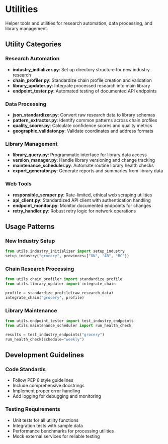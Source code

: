 # Utilities

Helper tools and utilities for research automation, data processing, and library management.

## Utility Categories

### Research Automation
- **industry_initializer.py**: Set up directory structure for new industry research
- **chain_profiler.py**: Standardize chain profile creation and validation
- **library_updater.py**: Integrate processed research into main library
- **endpoint_tester.py**: Automated testing of documented API endpoints

### Data Processing
- **json_standardizer.py**: Convert raw research data to library schemas
- **pattern_extractor.py**: Identify common patterns across chain profiles  
- **quality_scorer.py**: Calculate confidence scores and quality metrics
- **geographic_validator.py**: Validate coordinates and address formats

### Library Management
- **library_query.py**: Programmatic interface for library data access
- **version_manager.py**: Handle library versioning and change tracking
- **maintenance_scheduler.py**: Automate routine library health checks
- **export_generator.py**: Generate reports and summaries from library data

### Web Tools
- **responsible_scraper.py**: Rate-limited, ethical web scraping utilities
- **api_client.py**: Standardized API client with authentication handling
- **endpoint_monitor.py**: Monitor documented endpoints for changes
- **retry_handler.py**: Robust retry logic for network operations

## Usage Patterns

### New Industry Setup
```python
from utils.industry_initializer import setup_industry
setup_industry("grocery", provinces=["ON", "AB", "BC"])
```

### Chain Research Processing
```python
from utils.chain_profiler import standardize_profile
from utils.library_updater import integrate_chain

profile = standardize_profile(raw_research_data)
integrate_chain("grocery", profile)
```

### Library Maintenance
```python
from utils.endpoint_tester import test_industry_endpoints
from utils.maintenance_scheduler import run_health_check

results = test_industry_endpoints("grocery")
run_health_check(schedule="weekly")
```

## Development Guidelines

### Code Standards
- Follow PEP 8 style guidelines
- Include comprehensive docstrings
- Implement proper error handling
- Add logging for debugging and monitoring

### Testing Requirements
- Unit tests for all utility functions
- Integration tests with sample data
- Performance benchmarks for processing utilities
- Mock external services for reliable testing
